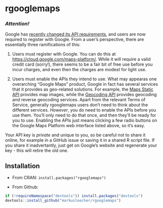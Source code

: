 # rgooglemaps


### *Attention!*

Google has [recently changed its API
requirements](https://developers.google.com/maps/documentation/geocoding/usage-and-billing),
and users are now required to register with Google. From a
user’s perspective, there are essentially three ramifications of this:

1.  Users must register with Google. You can do this at
    <a href="https://cloud.google.com/maps-platform/" class="uri">https://cloud.google.com/maps-platform/</a>.
    While it will require a valid credit card (sorry!), there seems to
    be a fair bit of free use before you incur charges, and even then
    the charges are modest for light use.

2.  Users must enable the APIs they intend to use. What may appearas one overarching “Google Maps” product, Google in
    fact has several services that it provides as geo-related solutions.
    For example, the [Maps Static
    API](https://developers.google.com/maps/documentation/maps-static/intro)
    provides map images, while the [Geocoding
    API](https://developers.google.com/maps/documentation/geocoding/intro)
    provides geocoding and reverse geocoding services. Apart from the
    relevant Terms of Service, generally rgooglemaps users don’t need to
    think about the different services. *However*, you do need to enable the APIs before you use
    them. You’ll only need to do that once, and then they’ll be ready
    for you to use. Enabling the APIs just means clicking a few radio
    buttons on the Google Maps Platform web interface listed above, so
    it’s easy.


Your API key is *private* and unique to you, so be careful not to share
it online, for example in a GitHub issue or saving it in a shared R
script file. If you share it inadvertantly, just get on Google’s website
and regenerate your key - this will retire the old one. 


Installation
------------

-   From CRAN: `install.packages("rgooglemaps")`

-   From Github:

``` r
if (!requireNamespace("devtools")) install.packages("devtools")
devtools::install_github("markusloecher/rgooglemaps")
```


